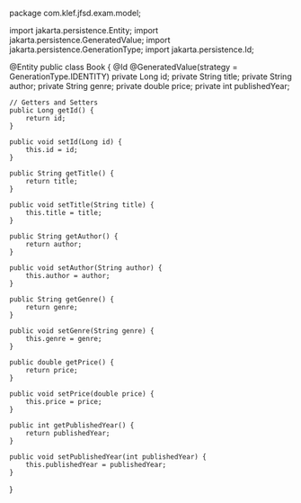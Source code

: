 package com.klef.jfsd.exam.model;

import jakarta.persistence.Entity;
import jakarta.persistence.GeneratedValue;
import jakarta.persistence.GenerationType;
import jakarta.persistence.Id;

@Entity
public class Book {
    @Id
    @GeneratedValue(strategy = GenerationType.IDENTITY)
    private Long id;
    private String title;
    private String author;
    private String genre;
    private double price;
    private int publishedYear;

    // Getters and Setters
    public Long getId() {
        return id;
    }

    public void setId(Long id) {
        this.id = id;
    }

    public String getTitle() {
        return title;
    }

    public void setTitle(String title) {
        this.title = title;
    }

    public String getAuthor() {
        return author;
    }

    public void setAuthor(String author) {
        this.author = author;
    }

    public String getGenre() {
        return genre;
    }

    public void setGenre(String genre) {
        this.genre = genre;
    }

    public double getPrice() {
        return price;
    }

    public void setPrice(double price) {
        this.price = price;
    }

    public int getPublishedYear() {
        return publishedYear;
    }

    public void setPublishedYear(int publishedYear) {
        this.publishedYear = publishedYear;
    }
}

